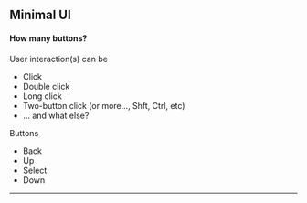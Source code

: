 ## Minimal UI

#### How many buttons?

User interaction(s) can be
- Click
- Double click
- Long click
- Two-button click (or more..., Shft, Ctrl, etc)
- ... and what else?

Buttons
- Back
- Up
- Select
- Down

---

